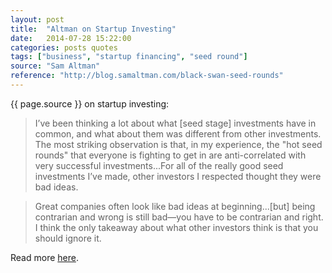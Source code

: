 ```yaml
---
layout: post
title:  "Altman on Startup Investing"
date:   2014-07-28 15:22:00
categories: posts quotes
tags: ["business", "startup financing", "seed round"]
source: "Sam Altman"
reference: "http://blog.samaltman.com/black-swan-seed-rounds"
---
```


{{ page.source }} on startup investing:

> I’ve been thinking a lot about what [seed stage] investments have in common, and what about them was different from other investments.  The most striking observation is that, in my experience, the "hot seed rounds" that everyone is fighting to get in are anti-correlated with very successful investments...For all of the really good seed investments I’ve made, other investors I respected thought they were bad ideas.

> Great companies often look like bad ideas at beginning...[but] being contrarian and wrong is still bad—you have to be contrarian and right.  I think the only takeaway about what other investors think is that you should ignore it.

Read more [here]({{page.reference}}).
